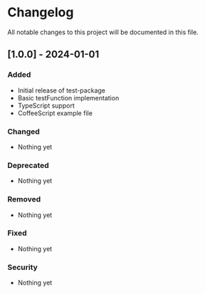 # Changelog

All notable changes to this project will be documented in this file.

## [1.0.0] - 2024-01-01

### Added
- Initial release of test-package
- Basic testFunction implementation
- TypeScript support
- CoffeeScript example file

### Changed
- Nothing yet

### Deprecated
- Nothing yet

### Removed
- Nothing yet

### Fixed
- Nothing yet

### Security
- Nothing yet